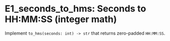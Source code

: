 # E1_seconds_to_hms: Seconds to HH:MM:SS (integer math)

Implement `to_hms(seconds: int) -> str` that returns zero-padded `HH:MM:SS`.
